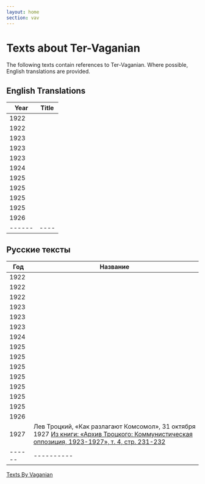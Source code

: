 ```yaml
---
layout: home
section: vav
---
```

# Texts about Ter-Vaganian
The following texts contain references to Ter-Vaganian. Where possible, English translations are provided.</font></td>

## English Translations

| Year   | Title |
|--------|-------|
| 1922   |       |
| 1922   |       |
| 1923   |       |
| 1923   |       |
| 1923   |       |
| 1924   |       |
| 1925   |       |
| 1925   |       |
| 1925   |       |
| 1925   |       |
| 1926   |       |
| ------ | ----  |

## Русские тексты

| Год    | Название                                                                                                                                                           |
|--------|--------------------------------------------------------------------------------------------------------------------------------------------------------------------|
| 1922   |                                                                                                                                                                    |
| 1922   |                                                                                                                                                                    |
| 1922   |                                                                                                                                                                    |
| 1923   |                                                                                                                                                                    |
| 1923   |                                                                                                                                                                    |
| 1923   |                                                                                                                                                                    |
| 1924   |                                                                                                                                                                    |
| 1925   |                                                                                                                                                                    |
| 1925   |                                                                                                                                                                    |
| 1925   |                                                                                                                                                                    |
| 1925   |                                                                                                                                                                    |
| 1925   |                                                                                                                                                                    |
| 1925   |                                                                                                                                                                    |
| 1925   |                                                                                                                                                                    |
| 1926   |                                                                                                                                                                    |
| 1927   | Лев Троцкий, «Как разлагают Комсомол», 31 октября 1927 [Из книги: «Архив Троцкого: Коммунистическая оппозиция, 1923-1927», т. 4, стр. 231-232](Texts/komsomol.pdf) |
| ------ | ----------                                                                                                                                                         |

[Texts By Vaganian](Texts.html)

